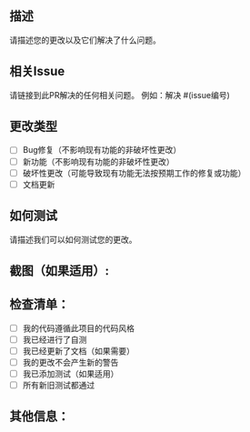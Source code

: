 ## 描述
请描述您的更改以及它们解决了什么问题。

## 相关Issue
请链接到此PR解决的任何相关问题。
例如：解决 #(issue编号)

## 更改类型
- [ ] Bug修复（不影响现有功能的非破坏性更改）
- [ ] 新功能（不影响现有功能的非破坏性更改）
- [ ] 破坏性更改（可能导致现有功能无法按预期工作的修复或功能）
- [ ] 文档更新

## 如何测试
请描述我们可以如何测试您的更改。

## 截图（如果适用）:

## 检查清单：
- [ ] 我的代码遵循此项目的代码风格
- [ ] 我已经进行了自测
- [ ] 我已经更新了文档（如果需要）
- [ ] 我的更改不会产生新的警告
- [ ] 我已添加测试（如果适用）
- [ ] 所有新旧测试都通过

## 其他信息： 